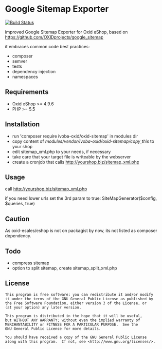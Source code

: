 # Google Sitemap Exporter

[![Build Status][ico-travis]][link-travis]

improved Google Sitemap Exporter for Oxid eShop, based on https://github.com/OXIDprojects/google_sitemap

it embraces common code best practices:
- composer
- semver
- tests
- dependency injection
- namespaces

## Requirements
- Oxid eShop >= 4.9.6
- PHP >= 5.5

## Installation

- run 'composer require ivoba-oxid/oxid-sitemap' in modules dir
- copy content of *modules/vendor/ivoba-oxid/oxid-sitemap/copy_this* to your shop
- edit sitemap_xml.php to your needs, if necessary
- take care that your target file is writeable by the webserver
- create a cronjob that calls http://yourshop.biz/sitemap_xml.php

## Usage

call http://yourshop.biz/sitemap_xml.php

if you need lower urls set the 3rd param to true: SiteMapGenerator($config, $queries, true)

## Caution
As oxid-esales/eshop is not on packagist by now, its not listed as composer dependency.  

## Todo
- compress sitemap
- option to split sitemap, create sitemap_split_xml.php

## License

    This program is free software: you can redistribute it and/or modify
    it under the terms of the GNU General Public License as published by
    the Free Software Foundation, either version 3 of the License, or
    (at your option) any later version.

    This program is distributed in the hope that it will be useful,
    but WITHOUT ANY WARRANTY; without even the implied warranty of
    MERCHANTABILITY or FITNESS FOR A PARTICULAR PURPOSE.  See the
    GNU General Public License for more details.

    You should have received a copy of the GNU General Public License
    along with this program.  If not, see <http://www.gnu.org/licenses/>.

[link-travis]: https://travis-ci.org/ivoba-oxid/oxid-sitemap
[ico-travis]: https://img.shields.io/travis/ivoba-oxid/oxid-sitemap/master.svg?style=flat-square